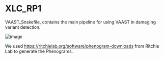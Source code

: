 # XLC_RP1

VAAST_Snakefile, contains the main pipeline for using VAAST in damaging variant detection.

![image](https://user-images.githubusercontent.com/33765093/131592146-28f0e280-7908-47d2-a7e6-b7a281bbcd9d.png)

We used https://ritchielab.org/software/phenogram-downloads from Ritchie Lab to generate the Phenograms.
